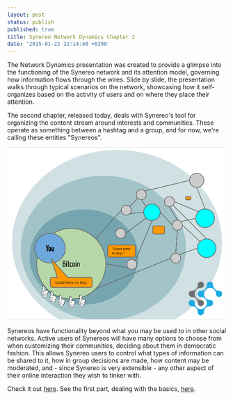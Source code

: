 ```yaml
---
layout: post
status: publish
published: true
title: Synereo Network Dynamics Chapter 2
date: '2015-01-22 22:14:48 +0200'
---
```


The Network Dynamics presentation was created to provide a glimpse into the functioning of the Synereo network and its attention model, governing how information flows through the wires. Slide by slide, the presentation walks through typical scenarios on the network, showcasing how it self-organizes based on the activity of users and on where they place their attention.

The second chapter, released today, deals with Synereo's tool for organizing the content stream around interests and communities. These operate as something between a hashtag and a group, and for now, we're calling these entities "Synereos".

![Synereo Dynamics](/img/uploads/dynamics.png)

Synereos have functionality beyond what you may be used to in other social networks. Active users of Synereos will have many options to choose from when customizing their communities, deciding about them in democratic fashion. This allows Synereo users to control what types of information can be shared to it, how in group decisions are made, how content may be moderated, and - since Synereo is very extensible - any other aspect of their online interaction they wish to tinker with.

Check it out [here](https://docs.google.com/presentation/d/1DimMeRZx1qp0-m0DzyEZxc3IbYDfzovummDfRdeWT9U/present?slide=id.g5d99680d4_00). See the first part, dealing with the basics, [here](https://docs.google.com/presentation/d/12wZfRyF9XBMrc1ripXGfyNXCnO_MD7f2-Gc8AIa-v8o/pub?start=false&loop=false&slide=id.g4ecec4c43_30).
